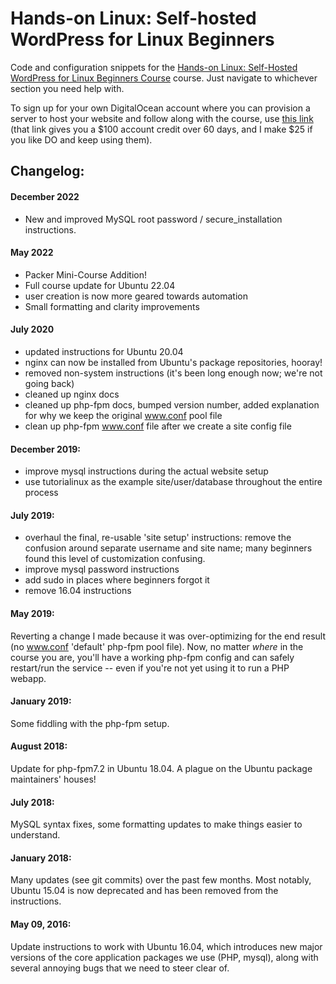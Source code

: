 # Hands-on Linux: Self-hosted WordPress for Linux Beginners

Code and configuration snippets for the [Hands-on Linux: Self-Hosted WordPress for Linux Beginners Course](https://www.udemy.com/hands-on-linux-self-hosted-wordpress-for-linux-beginners/) course. Just navigate to whichever section you need help with.

To sign up for your own DigitalOcean account where you can provision a server to host your website and follow along with the course, use [this link](https://m.do.co/c/0380a1db56a6) (that link gives you a $100 account credit over 60 days, and I make $25 if you like DO and keep using them).

## Changelog:

#### December 2022
- New and improved MySQL root password / secure_installation instructions.

#### May 2022
- Packer Mini-Course Addition!
- Full course update for Ubuntu 22.04
- user creation is now more geared towards automation
- Small formatting and clarity improvements

#### July 2020
- updated instructions for Ubuntu 20.04
- nginx can now be installed from Ubuntu's package repositories, hooray!
- removed non-system instructions (it's been long enough now; we're not going back)
- cleaned up nginx docs
- cleaned up php-fpm docs, bumped version number, added explanation for why we keep the original www.conf pool file
- clean up php-fpm www.conf file after we create a site config file

#### December 2019:
- improve mysql instructions during the actual website setup
- use tutorialinux as the example site/user/database throughout the entire process

#### July 2019:
- overhaul the final, re-usable 'site setup' instructions: remove the confusion around separate username and site name; many beginners found this level of customization confusing.
- improve mysql password instructions
- add sudo in places where beginners forgot it
- remove 16.04 instructions

#### May 2019:
Reverting a change I made because it was over-optimizing for the end result (no www.conf 'default' php-fpm pool file). Now, no matter *where* in the course you are, you'll have a working php-fpm config and can safely restart/run the service -- even if you're not yet using it to run a PHP webapp.

#### January 2019:
Some fiddling with the php-fpm setup.

#### August 2018:
Update for php-fpm7.2 in Ubuntu 18.04. A plague on the Ubuntu package maintainers' houses!

#### July 2018:
MySQL syntax fixes, some formatting updates to make things easier to understand.

#### January 2018:
Many updates (see git commits) over the past few months. Most notably, Ubuntu 15.04 is now deprecated and has been removed from the instructions.

#### May 09, 2016:
Update instructions to work with Ubuntu 16.04, which introduces new major versions of the core application packages we use (PHP, mysql), along with several annoying bugs that we need to steer clear of.
